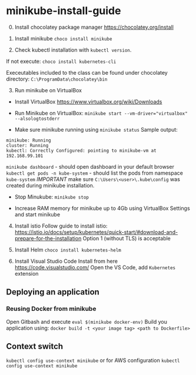 # minikube-install-guide


0. Install chocolatey package manager
https://chocolatey.org/install

1. Install minikube
`choco install minikube`

2. Check kubectl installation with `kubectl version`.

If not execute: `choco install kubernetes-cli`

Execeutables included to the class can be found under chocolatey directory: `C:\ProgramData\chocolatey\bin`

3. Run minikube on VirtualBox

- Install VirtualBox
https://www.virtualbox.org/wiki/Downloads

- Run Minikube on VirtualBox: 
`minikube start --vm-driver="virtualbox" --alsologtostderr`

- Make sure minikube running using `minikube status`
Sample output:
```
minikube: Running
cluster: Running
kubectl: Correctly Configured: pointing to minikube-vm at 192.168.99.101
```
`minikube dashboard` - should open dashboard in your default browser
`kubectl get pods -n kube-system` - should list the pods from namespace `kube-system`
*IMPORTANT* make sure `C:\Users\<user>\.kube\config` was created  during minikube installation. 

- Stop Minukube:
`minikube stop`

- Increase RAM memory for minikube up to 4Gb using VirtualBox Settings and start minikube

4. Install istio
Follow guide to install istio: https://istio.io/docs/setup/kubernetes/quick-start/#download-and-prepare-for-the-installation
Option 1 (without TLS) is acceptable

5. Install Helm 
`choco install kubernetes-helm`


6. Install Visual Studio Code
Install from here https://code.visualstudio.com/
Open the VS Code, add `Kubernetes` extension

## Deploying an application

### Reusing Docker from minikube
Open Gitbash and execute `eval $(minikube docker-env)`
Build you application using: `docker build -t <your image tag> <path to Dockerfile>`

## Context switch
`kubectl config use-context minikube`
or for AWS configuration
`kubectl config use-context minikube`
